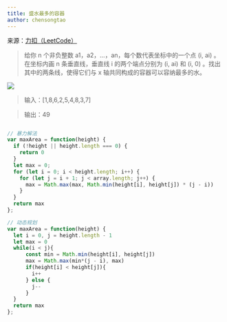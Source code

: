 ```yaml
---
title: 盛水最多的容器
author: chensongtao
---
```


来源：[力扣（LeetCode）](https://leetcode-cn.com/problems/container-with-most-water/)

> 给你 n 个非负整数 a1，a2，...，an，每个数代表坐标中的一个点 (i, ai) 。在坐标内画 n 条垂直线，垂直线 i 的两个端点分别为 (i, ai) 和 (i, 0) 。找出其中的两条线，使得它们与 x 轴共同构成的容器可以容纳最多的水。

<img src="https://aliyun-lc-upload.oss-cn-hangzhou.aliyuncs.com/aliyun-lc-upload/uploads/2018/07/25/question_11.jpg"/>

> 输入：[1,8,6,2,5,4,8,3,7]

> 输出：49 

```js

// 暴力解法
var maxArea = function(height) {
  if (!height || height.length === 0) {
    return 0
  }
  let max = 0;
  for (let i = 0; i < height.length; i++) {
    for (let j = i + 1; j < array.length; j++) {
      max = Math.max(max, Math.min(height[i], height[j]) * (j - i))
    }
  }
  return max
};

// 动态规划
var maxArea = function(height) {
  let i = 0, j = height.length - 1
  let max = 0
  while(i < j){
      const min = Math.min(height[i], height[j])
      max = Math.max(min*(j - i), max)
      if(height[i] < height[j]){
        i++
      } else {
        j--
      }
  }
  return max
};

```


